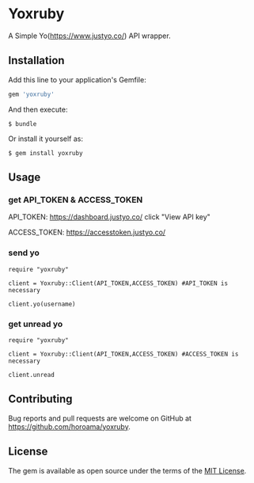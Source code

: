 # Yoxruby
A Simple Yo(https://www.justyo.co/) API wrapper.

## Installation

Add this line to your application's Gemfile:

```ruby
gem 'yoxruby'
```

And then execute:

    $ bundle

Or install it yourself as:

    $ gem install yoxruby

## Usage

### get API_TOKEN & ACCESS_TOKEN

API_TOKEN: https://dashboard.justyo.co/
click "View API key"

ACCESS_TOKEN: https://accesstoken.justyo.co/

### send yo
```
require "yoxruby"

client = Yoxruby::Client(API_TOKEN,ACCESS_TOKEN) #API_TOKEN is necessary

client.yo(username)
```

### get unread yo
```
require "yoxruby"

client = Yoxruby::Client(API_TOKEN,ACCESS_TOKEN) #ACCESS_TOKEN is necessary

client.unread
```

## Contributing

Bug reports and pull requests are welcome on GitHub at https://github.com/horoama/yoxruby.


## License

The gem is available as open source under the terms of the [MIT License](http://opensource.org/licenses/MIT).

